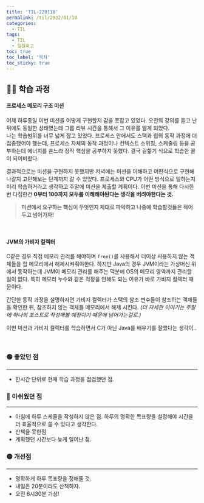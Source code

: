 ```yaml
---
title: 'TIL-220118'
permalink: /til/2022/01/18
categories:
  - TIL
tags:
  - TIL
  - 일일회고
toc: true
toc_label: '목차'
toc_sticky: true
---
```


<!--more-->

## 👨‍💻 학습 과정

#### 프로세스 메모리 구조 미션

어제 하루종일 이번 미션을 어떻게 구현할지 감을 못잡고 있었다. 오전의 강의를 듣고 난 뒤에도 동일한 상태였는데 그룹 리뷰 시간을 통해서 그 이유를 알게 되었다.  
나는 학습범위를 너무 넓게 잡고 있었다. 프로세스 안에서도 스택과 힙의 동작 과정에 더 집중했어야 했는데, 프로세스 자체의 동작 과정이나 컨텍스트 스위칭, 스케줄링 등을 공부하는데 에너지를 쏟느라 정작 핵심을 공부하지 못했다.
결국 겉핥기 식으로 학습한 꼴이 되어버렸다.

결과적으로는 미션을 구현하지 못했지만 저녁에는 미션을 이해하고 어떤식으로 구현해나갈지 고민해보는 단계까지 갈 수 있었다. 프로세스와 CPU가 어떤 방식으로 일하는지 미리 학습하거라고 생각하고 주말에 미션을 제출할 계획이다.
이번 미션을 통해 다시한번 다짐한건 **0부터 100까지 모두를 이해해야된다는 생각을 버려야한다는 것.**

> **미션에서 요구하는 핵심이 무엇인지 제대로 파악하고 나중에 학습할것들은 적어두고 넘어가자!**

<br>

#### JVM의 가비지 컬렉터

C같은 경우 직접 메모리 관리를 해야하며 `free()`를 사용해서 더이상 사용하지 않는 객체들을 힙 메모리에서 해제시켜줘야한다. 하지만 Java의 경우 JVM이라는 가상머신 위에서 동작하는데 JVM이 메모리 관리를 해주는 덕분에 OS의 메모리 영역까지 관리할 일이 없다.
특히 메모리 누수와 같은 걱정을 안해도 되는 이유가 바로 가비지 컬렉터 때문이다.

간단한 동작 과정을 설명하자면 가비지 컬렉터가 스택의 참조 변수들이 참조하는 객체들을 확인한 뒤, 참조하지 않는 객체들 메모리에서 해제 시킨다.
_(더 자세한 이야기는 주말에 하나의 포스트로 작성해볼 예정이기 때문에 넘어가는걸로.)_

이번 미션과 가비지 컬렉터를 학습하면서 C가 아닌 Java를 배우기를 잘했다는 생각이..

<br>

### 🟢 좋았던 점

---

- 한시간 단위로 현재 학습 과정을 점검했던 점.

### 🔴 아쉬웠던 점

---

- 아침에 하루 스케줄을 작성하지 않은 점. 하루의 명확한 목표량을 설정해야 시간을 더 효율적으로 쓸 수 있다고 생각한다.
- 산책을 못한점
- 계획했던 시간보다 늦게 일어난 점.

### 🟡 개선점

---

- 명확하게 하루 목표량을 정해둘 것.
- 내일은 20분이라도 산책하자.
- 오전 6시30분 기상!
